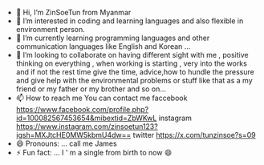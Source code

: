- 👋 Hi, I’m ZinSoeTun from Myanmar 
- 👀 I’m interested in coding and learning languages and also flexible in environment person. 
- 🌱 I’m currently learning programming languages and other communication languages like English and Korean ...
- 💞️ I’m looking to collaborate on having different sight with me , positive thinking on everything , when working is starting , very into the works and if not the rest time give the time,
      advice,how to hundle the pressure and give help with the environmental problems or stuff like that as a my friend or my father or my brother and so on... 
- 📫 How to reach me
       You can contact me faccebook https://www.facebook.com/profile.php?id=100082567453654&mibextid=ZbWKwL
                          instagram https://www.instagram.com/zinsoetun123?igsh=MXJtcHE0MW5kbmU4dw==
                          twitter   https://x.com/tunzinsoe?s=09
- 😄 Pronouns: ... call me James 
- ⚡ Fun fact: ... I ' m a single from birth to now 😄 

<!---
ZinSoeTun/ZinSoeTun is a ✨ special ✨ repository because its `README.md` (this file) appears on your GitHub profile.
You can click the Preview link to take a look at your changes.
--->
